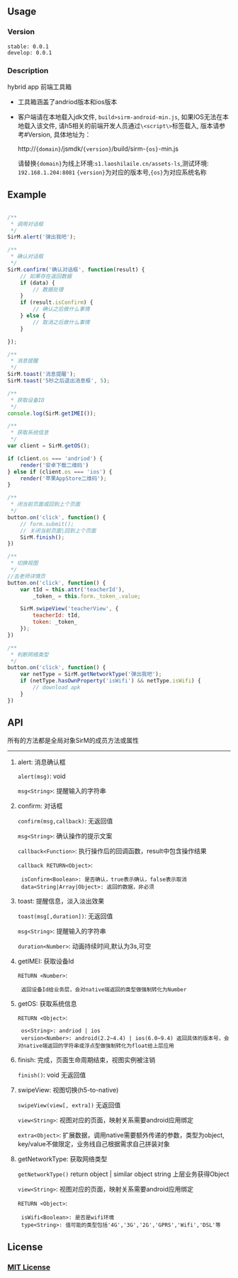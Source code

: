 ## Usage

### Version
	
	stable: 0.0.1
	develop: 0.0.1

### Description
	
hybrid app 前端工具箱
* 工具箱涵盖了andriod版本和ios版本
* 客户端请在本地载入jdk文件, `build>sirm-android-min.js`, 如果IOS无法在本地载入该文件, 请h5相关的前端开发人员通过`\<script\>`标签载入, 版本请参考#Version, 具体地址为：

	http://`{domain}`/jsmdk/`{version}`/build/sirm-`{os}`-min.js

	请替换`{domain}`为线上环境:`s1.laoshilaile.cn/assets-ls`,测试环境: `192.168.1.204:8081` `{version}`为对应的版本号,`{os}`为对应系统名称
	
## Example

```javascript

/**
 * 调用对话框
 */
SirM.alert('弹出我吧');

/**
 * 确认对话框
 */
SirM.confirm('确认对话框', function(result) {
	// 如果存在返回数据
	if (data) {
		// 数据处理
	}
	if (result.isConfirm) {
		// 确认之后做什么事情
	} else {
		// 取消之后做什么事情
	}

});

/**
 * 消息提醒
 */
SirM.toast('消息提醒');
SirM.toast('5秒之后退出消息框', 5);

/**
 * 获取设备ID
 */
console.log(SirM.getIMEI());

/**
 * 获取系统信息
 */
var client = SirM.getOS();

if (client.os === 'andriod') {
	render('安卓下载二维码')
} else if (client.os === 'ios') {
	render('苹果AppStore二维码');
}

/**
 * 闭当前页面或回到上个页面
 */
button.on('click', function() {
	// form.submit();
	// 关闭当前页面|回到上个页面
	SirM.finish();
})

/**
 * 切换视图
 */
//去老师详情页
button.on('click', function() {
	var tId = this.attr('teacherId'),
		_token_ = this.form._token_.value;

	SirM.swipeView('teacherView', {
		teacherId: tId,
		token: _token_
	});
})

/**
 * 判断网络类型
 */
button.on('click', function() {
	var netType = SirM.getNetworkType('弹出我吧');
	if (netType.hasOwnProperty('isWifi') && netType.isWifi) {
		// download apk
	}
})

```

## API

所有的方法都是全局对象SirM的成员方法或属性

----

1. alert: 消息确认框

	`alert(msg)`: void
	
	`msg<String>`: 提醒输入的字符串

2. confirm: 对话框
	
	`confirm(msg,callback)`: 无返回值
	
	`msg<String>`: 确认操作的提示文案
	
	`callback<Function>`: 执行操作后的回调函数，result中包含操作结果
	
	`callback RETURN<Object>`:

		isConfirm<Boolean>: 是否确认，true表示确认，false表示取消
		data<String|Array|Object>: 返回的数据，非必须
		

3. toast: 提醒信息，淡入淡出效果

	`toast(msg[,duration])`: 无返回值
	
	`msg<String>`: 提醒输入的字符串
	
	`duration<Number>`: 动画持续时间,默认为3s,可空
	

4. getIMEI: 获取设备Id

	`RETURN <Number>`: 

		返回设备Id给业务层，会对native端返回的类型做强制转化为Number 

5. getOS: 获取系统信息

	`RETURN <Object>`: 

		os<String>: andriod | ios
		version<Number>: android(2.2~4.4) | ios(6.0~9.4) 返回具体的版本号，会对native端返回的字符串或浮点型做强制转化为float给上层应用

6. finish: 完成，页面生命周期结束，视图实例被注销
	
	`finish()`: void 无返回值

7. swipeView: 视图切换(h5-to-native)

	`swipeView(view[, extra])` 无返回值
	
	`view<String>`: 视图对应的页面，映射关系需要android应用绑定
	
	`extra<Object>`: 扩展数据，调用native需要额外传递的参数，类型为object, key/value不做限定，业务线自己根据需求自己拼装对象

8. getNetworkType: 获取网络类型
	
	`getNetworkType()` return object | similar object string 上层业务获得Object
	
	`view<String>`: 视图对应的页面，映射关系需要android应用绑定
	
	`RETURN <Object>`:

		isWifi<Boolean>: 是否是wifi环境
		type<String>: 值可能的类型包括'4G','3G','2G','GPRS','Wifi','DSL'等

## License
### [MIT License](https://en.wikipedia.org/wiki/MIT_License)
